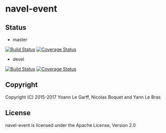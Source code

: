 navel-event
===========

Status
------

- master

[![Build Status](https://travis-ci.org/Navel-IT/navel-event.svg?branch=master)](https://travis-ci.org/Navel-IT/navel-event?branch=master)
[![Coverage Status](https://coveralls.io/repos/github/Navel-IT/navel-event/badge.svg?branch=master)](https://coveralls.io/github/Navel-IT/navel-event?branch=master)

- devel

[![Build Status](https://travis-ci.org/Navel-IT/navel-event.svg?branch=devel)](https://travis-ci.org/Navel-IT/navel-event?branch=devel)
[![Coverage Status](https://coveralls.io/repos/github/Navel-IT/navel-event/badge.svg?branch=devel)](https://coveralls.io/github/Navel-IT/navel-event?branch=devel)

Copyright
---------

Copyright (C) 2015-2017 Yoann Le Garff, Nicolas Boquet and Yann Le Bras

License
-------

navel-event is licensed under the Apache License, Version 2.0
